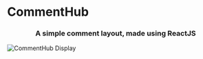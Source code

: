# CommentHub

<h3 align="center">
  A simple comment layout, made using ReactJS
</h3>

![CommentHub Display](https://i.imgur.com/APNNLFS.png)
